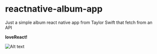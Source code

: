 # reactnative-album-app
Just a simple album react native app from Taylor Swift that fetch from an API

__loveReact!__

![Alt text](file:///C:/Users/Fadil/Desktop/sc.PNG)
